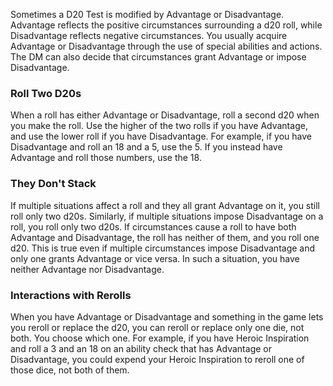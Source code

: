 



Sometimes a D20 Test is modified by Advantage or Disadvantage. Advantage reflects the positive circumstances surrounding a d20 roll, while Disadvantage reflects negative circumstances. You usually acquire Advantage or Disadvantage through the use of special abilities and actions. The DM can also decide that circumstances grant Advantage or impose Disadvantage.

### Roll Two D20s
When a roll has either Advantage or Disadvantage, roll a second d20 when you make the roll. Use the higher of the two rolls if you have Advantage, and use the lower roll if you have Disadvantage. For example, if you have Disadvantage and roll an 18 and a 5, use the 5. If you instead have Advantage and roll those numbers, use the 18.

### They Don't Stack
If multiple situations affect a roll and they all grant Advantage on it, you still roll only two d20s. Similarly, if multiple situations impose Disadvantage on a roll, you roll only two d20s.
If circumstances cause a roll to have both Advantage and Disadvantage, the roll has neither of them, and you roll one d20. This is true even if multiple circumstances impose Disadvantage and only one grants Advantage or vice versa. In such a situation, you have neither Advantage nor Disadvantage.

### Interactions with Rerolls
When you have Advantage or Disadvantage and something in the game lets you reroll or replace the d20, you can reroll or replace only one die, not both. You choose which one.
For example, if you have Heroic Inspiration and roll a 3 and an 18 on an ability check that has Advantage or Disadvantage, you could expend your Heroic Inspiration to reroll one of those dice, not both of them.
